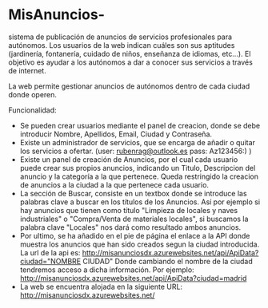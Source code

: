 # MisAnuncios-
sistema de publicación de anuncios de servicios profesionales para autónomos. Los usuarios de la web indican cuáles son sus aptitudes (jardinería, fontanería, cuidado de niños, enseñanza de idiomas, etc…).  El objetivo es ayudar a los autónomos a dar a conocer sus servicios a través de internet. 

La web permite gestionar anuncios de autónomos dentro de cada ciudad donde operen.

Funcionalidad:
- Se pueden crear usuarios mediante el panel de creacion, donde se debe introducir Nombre, Apellidos, Email, Ciudad y Contraseña.
- Existe un administrador de servicios, que se encarga de añadir o quitar los servicios a ofertar.
  (user: rubenrag@outlook.es pass: Az123456:) )
- Existe un panel de creación de Anuncios, por el cual cada usuario puede crear sus propios anuncios, indicando un Titulo, Descripcion del anuncio y la categoría a la que pertenece. Queda restringido la creacion de anuncios a la ciudad a la que pertenece cada usuario.
- La sección de Buscar, consiste en un textbox donde se introduce las palabras clave a buscar en los títulos de los Anuncios. Así por ejemplo si hay anuncios que tienen como título "Limpieza de locales y naves industriales" o "Compra/Venta de materiales locales", si buscamos la palabra clave "Locales" nos dará como resultado ambos anuncios.
- Por ultimo, se ha añadido en el pie de página el enlace a la API donde muestra los anuncios que han sido creados segun la ciudad introducida. La url de la api es: 
http://misanunciosdx.azurewebsites.net/api/ApiData?ciudad="NOMBRE CIUDAD"
Donde cambiando el nombre de la ciudad tendremos acceso a dicha información.
Por ejemplo: http://misanunciosdx.azurewebsites.net/api/ApiData?ciudad=madrid
- La web se encuentra alojada en la siguiente URL:
http://misanunciosdx.azurewebsites.net/
